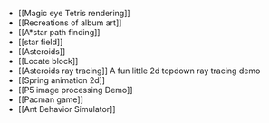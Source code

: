 - [[Magic eye Tetris rendering]]
- [[Recreations of album art]]
- [[A*star path finding]]
- [[star field]]
- [[Asteroids]]
- [[Locate block]]
- [[Asteroids ray tracing]] A fun little 2d topdown ray tracing demo
- [[Spring animation 2d]]
- [[P5 image processing Demo]]
- [[Pacman game]]
- [[Ant Behavior Simulator]]